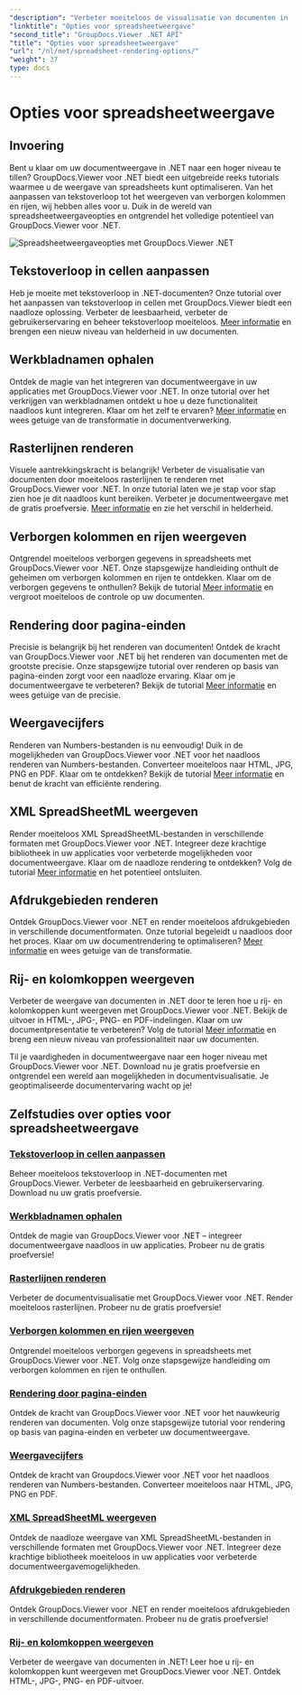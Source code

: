 ```yaml
---
"description": "Verbeter moeiteloos de visualisatie van documenten in .NET met GroupDocs.Viewer-tutorials. Leer hoe u tekstoverloop kunt aanpassen, rasterlijnen kunt renderen en meer."
"linktitle": "Opties voor spreadsheetweergave"
"second_title": "GroupDocs.Viewer .NET API"
"title": "Opties voor spreadsheetweergave"
"url": "/nl/net/spreadsheet-rendering-options/"
"weight": 37
type: docs
---
```

# Opties voor spreadsheetweergave

## Invoering

Bent u klaar om uw documentweergave in .NET naar een hoger niveau te tillen? GroupDocs.Viewer voor .NET biedt een uitgebreide reeks tutorials waarmee u de weergave van spreadsheets kunt optimaliseren. Van het aanpassen van tekstoverloop tot het weergeven van verborgen kolommen en rijen, wij hebben alles voor u. Duik in de wereld van spreadsheetweergaveopties en ontgrendel het volledige potentieel van GroupDocs.Viewer voor .NET.

![Spreadsheetweergaveopties met GroupDocs.Viewer .NET](/viewer/spreadsheet-rendering-options/image.png)

## Tekstoverloop in cellen aanpassen

Heb je moeite met tekstoverloop in .NET-documenten? Onze tutorial over het aanpassen van tekstoverloop in cellen met GroupDocs.Viewer biedt een naadloze oplossing. Verbeter de leesbaarheid, verbeter de gebruikerservaring en beheer tekstoverloop moeiteloos. [Meer informatie](./adjust-text-overflow-cells/) en brengen een nieuw niveau van helderheid in uw documenten.

## Werkbladnamen ophalen

Ontdek de magie van het integreren van documentweergave in uw applicaties met GroupDocs.Viewer voor .NET. In onze tutorial over het verkrijgen van werkbladnamen ontdekt u hoe u deze functionaliteit naadloos kunt integreren. Klaar om het zelf te ervaren? [Meer informatie](./get-worksheets-names/) en wees getuige van de transformatie in documentverwerking.

## Rasterlijnen renderen

Visuele aantrekkingskracht is belangrijk! Verbeter de visualisatie van documenten door moeiteloos rasterlijnen te renderen met GroupDocs.Viewer voor .NET. In onze tutorial laten we je stap voor stap zien hoe je dit naadloos kunt bereiken. Verbeter je documentweergave met de gratis proefversie. [Meer informatie](./render-grid-lines/) en zie het verschil in helderheid.

## Verborgen kolommen en rijen weergeven

Ontgrendel moeiteloos verborgen gegevens in spreadsheets met GroupDocs.Viewer voor .NET. Onze stapsgewijze handleiding onthult de geheimen om verborgen kolommen en rijen te ontdekken. Klaar om de verborgen gegevens te onthullen? Bekijk de tutorial [Meer informatie](./render-hidden-columns-rows/) en vergroot moeiteloos de controle op uw documenten.

## Rendering door pagina-einden

Precisie is belangrijk bij het renderen van documenten! Ontdek de kracht van GroupDocs.Viewer voor .NET bij het renderen van documenten met de grootste precisie. Onze stapsgewijze tutorial over renderen op basis van pagina-einden zorgt voor een naadloze ervaring. Klaar om je documentweergave te verbeteren? Bekijk de tutorial [Meer informatie](./rendering-by-page-breaks/) en wees getuige van de precisie.

## Weergavecijfers

Renderen van Numbers-bestanden is nu eenvoudig! Duik in de mogelijkheden van GroupDocs.Viewer voor .NET voor het naadloos renderen van Numbers-bestanden. Converteer moeiteloos naar HTML, JPG, PNG en PDF. Klaar om te ontdekken? Bekijk de tutorial [Meer informatie](./rendering-numbers/) en benut de kracht van efficiënte rendering.

## XML SpreadSheetML weergeven

Render moeiteloos XML SpreadSheetML-bestanden in verschillende formaten met GroupDocs.Viewer voor .NET. Integreer deze krachtige bibliotheek in uw applicaties voor verbeterde mogelijkheden voor documentweergave. Klaar om de naadloze rendering te ontdekken? Volg de tutorial [Meer informatie](./rendering-xml-spreadsheetml/) en het potentieel ontsluiten.

## Afdrukgebieden renderen

Ontdek GroupDocs.Viewer voor .NET en render moeiteloos afdrukgebieden in verschillende documentformaten. Onze tutorial begeleidt u naadloos door het proces. Klaar om uw documentrendering te optimaliseren? [Meer informatie](./render-print-areas/) en wees getuige van de transformatie.

## Rij- en kolomkoppen weergeven

Verbeter de weergave van documenten in .NET door te leren hoe u rij- en kolomkoppen kunt weergeven met GroupDocs.Viewer voor .NET. Bekijk de uitvoer in HTML-, JPG-, PNG- en PDF-indelingen. Klaar om uw documentpresentatie te verbeteren? Volg de tutorial [Meer informatie](./render-row-column-headings/) en breng een nieuw niveau van professionaliteit naar uw documenten.

Til je vaardigheden in documentweergave naar een hoger niveau met GroupDocs.Viewer voor .NET. Download nu je gratis proefversie en ontgrendel een wereld aan mogelijkheden in documentvisualisatie. Je geoptimaliseerde documentervaring wacht op je!
## Zelfstudies over opties voor spreadsheetweergave
### [Tekstoverloop in cellen aanpassen](./adjust-text-overflow-cells/)
Beheer moeiteloos tekstoverloop in .NET-documenten met GroupDocs.Viewer. Verbeter de leesbaarheid en gebruikerservaring. Download nu uw gratis proefversie.
### [Werkbladnamen ophalen](./get-worksheets-names/)
Ontdek de magie van GroupDocs.Viewer voor .NET – integreer documentweergave naadloos in uw applicaties. Probeer nu de gratis proefversie!
### [Rasterlijnen renderen](./render-grid-lines/)
Verbeter de documentvisualisatie met GroupDocs.Viewer voor .NET. Render moeiteloos rasterlijnen. Probeer nu de gratis proefversie!
### [Verborgen kolommen en rijen weergeven](./render-hidden-columns-rows/)
Ontgrendel moeiteloos verborgen gegevens in spreadsheets met GroupDocs.Viewer voor .NET. Volg onze stapsgewijze handleiding om verborgen kolommen en rijen te onthullen.
### [Rendering door pagina-einden](./rendering-by-page-breaks/)
Ontdek de kracht van GroupDocs.Viewer voor .NET voor het nauwkeurig renderen van documenten. Volg onze stapsgewijze tutorial voor rendering op basis van pagina-einden en verbeter uw documentweergave.
### [Weergavecijfers](./rendering-numbers/)
Ontdek de kracht van Groupdocs.Viewer voor .NET voor het naadloos renderen van Numbers-bestanden. Converteer moeiteloos naar HTML, JPG, PNG en PDF.
### [XML SpreadSheetML weergeven](./rendering-xml-spreadsheetml/)
Ontdek de naadloze weergave van XML SpreadSheetML-bestanden in verschillende formaten met GroupDocs.Viewer voor .NET. Integreer deze krachtige bibliotheek moeiteloos in uw applicaties voor verbeterde documentweergavemogelijkheden.
### [Afdrukgebieden renderen](./render-print-areas/)
Ontdek GroupDocs.Viewer voor .NET en render moeiteloos afdrukgebieden in verschillende documentformaten. Probeer nu de gratis proefversie!
### [Rij- en kolomkoppen weergeven](./render-row-column-headings/)
Verbeter de weergave van documenten in .NET! Leer hoe u rij- en kolomkoppen kunt weergeven met GroupDocs.Viewer voor .NET. Ontdek HTML-, JPG-, PNG- en PDF-uitvoer.